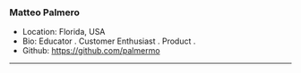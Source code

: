 ### Matteo Palmero
- Location: Florida, USA
- Bio: Educator . Customer Enthusiast . Product .
- Github: https://github.com/palmermo
***
